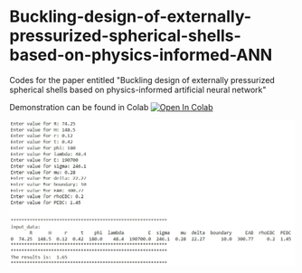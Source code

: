 # Buckling-design-of-externally-pressurized-spherical-shells-based-on-physics-informed-ANN
Codes for the paper entitled "Buckling design of externally pressurized spherical shells based on physics-informed artificial neural network"


Demonstration can be found in Colab 
[![Open In Colab](https://colab.research.google.com/assets/colab-badge.svg)](https://colab.research.google.com/drive/1OFk1yEgSOb-XuLKmE9ISbZ3OIy_v0N40?usp=sharing)

![Image](demo.png)

